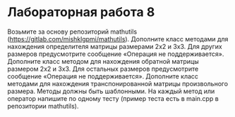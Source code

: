 # Лабораторная работа 8
Возьмите за основу репозиторий mathutils (https://gitlab.com/mishklgpmi/mathutils).
Дополните класс методами для нахождения определителя матрицы размерами 2х2 и 3х3. Для других размеров предусмотрите сообщение «Операция не поддерживается».
Дополните класс методом для нахождения обратной матрицы размером 2х2 и 3х3. Для остальных размеров предусмотрите сообщение «Операция не поддерживается».
Дополните класс методами для нахождения транспонированной матрицы произвольного размера.
Методы должны быть шаблонными.
На каждый метод или оператор напишите по одному тесту (пример теста есть в main.cpp в репозитории mathutils).
